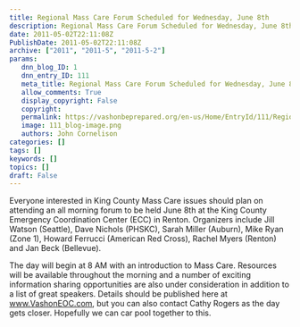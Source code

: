 ```yaml
---
title: Regional Mass Care Forum Scheduled for Wednesday, June 8th
description: Regional Mass Care Forum Scheduled for Wednesday, June 8th
date: 2011-05-02T22:11:08Z
PublishDate: 2011-05-02T22:11:08Z
archive: ["2011", "2011-5", "2011-5-2"]
params:
   dnn_blog_ID: 1
   dnn_entry_ID: 111
   meta_title: Regional Mass Care Forum Scheduled for Wednesday, June 8th
   allow_comments: True
   display_copyright: False
   copyright: 
   permalink: https://vashonbeprepared.org/en-us/Home/EntryId/111/Regional-Mass-Care-Forum-Scheduled-for-Wednesday-June-8th
   image: 111_blog-image.png
   authors: John Cornelison
categories: []
tags: []
keywords: []
topics: []
draft: False
---
```


<p>Everyone interested in King County Mass Care issues should plan on attending an all morning forum to be held June 8th at the King County Emergency Coordination Center (ECC) in Renton. Organizers include Jill Watson (Seattle), Dave Nichols (PHSKC), Sarah Miller (Auburn), Mike Ryan (Zone 1), Howard Ferrucci (American Red Cross), Rachel Myers (Renton) and Jan Beck (Bellevue). </p>  <p>The day will begin at 8 AM with an introduction to Mass Care. Resources will be available throughout the morning and a number of exciting information sharing opportunities are also under consideration in addition to a list of great speakers. Details should be published here at <a href="http://www.VashonEOC.com">www.VashonEOC.com</a>, but you can also contact Cathy Rogers as the day gets closer. Hopefully we can car pool together to this.</p>
